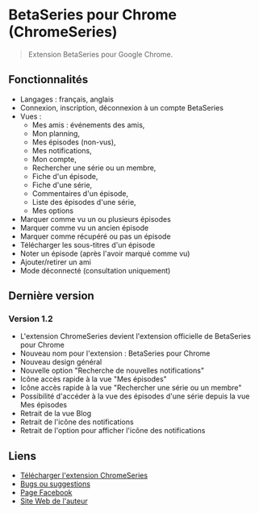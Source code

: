 # BetaSeries pour Chrome (ChromeSeries)

> Extension BetaSeries pour Google Chrome.

## Fonctionnalités

* Langages : français, anglais
* Connexion, inscription, déconnexion à un compte BetaSeries
* Vues : 
	* Mes amis : événements des amis, 
	* Mon planning, 
	* Mes épisodes (non-vus), 
	* Mes notifications, 
	* Mon compte, 
	* Rechercher une série ou un membre,
	* Fiche d'un épisode, 
	* Fiche d'une série, 
	* Commentaires d'un épisode, 
	* Liste des épisodes d'une série,
	* Mes options
* Marquer comme vu un ou plusieurs épisodes
* Marquer comme vu un ancien épisode
* Marquer comme récupéré ou pas un épisode
* Télécharger les sous-titres d'un épisode
* Noter un épisode (après l'avoir marqué comme vu)
* Ajouter/retirer un ami
* Mode déconnecté (consultation uniquement)

## Dernière version

### Version 1.2

* L'extension ChromeSeries devient l'extension officielle de BetaSeries pour Chrome 
* Nouveau nom pour l'extension : BetaSeries pour Chrome
* Nouveau design général
* Nouvelle option "Recherche de nouvelles notifications"
* Icône accès rapide à la vue "Mes épisodes"
* Icône accès rapide à la vue "Rechercher une série ou un membre"
* Possibilité d'accéder à la vue des épisodes d'une série depuis la vue Mes épisodes
* Retrait de la vue Blog
* Retrait de l'icône des notifications
* Retrait de l'option pour afficher l'icône des notifications

## Liens

* [Télécharger l'extension ChromeSeries](https://chrome.google.com/webstore/detail/dadaekemlgdonlfgmfmjnpbgdplffpda)
* [Bugs ou suggestions](https://www.betaseries.com/bugs/chromeseries)
* [Page Facebook](http://www.facebook.com/pages/ChromeSeries/199020100116357)
* [Site Web de l'auteur](http://www.menencia.com)
